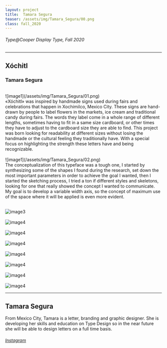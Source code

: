 ```yaml
---
layout: project
title:  Tamara Segura
teaser: /assets/img/Tamara_Segura/00.png
class: fall_2020
---
```

###### Type@Cooper Display Type, Fall 2020 ######
---
## Xóchitl ##
### Tamara Segura ###
<br>
![image1](/assets/img/Tamara_Segura/01.png)
<br>
«Xóchitl» was inspired by handmade signs used during fairs and celebrations that happen in Xochimilco, Mexico City. These signs are hand-drawn by people to label flowers in the markets, ice cream and traditional candy during fairs. The words they label come in a whole range of different lengths, sometimes having to fit in a same size cardboard, or other times they have to adjust to the cardboard size they are able to find. This project was born looking for readability at different sizes without losing the handmade or the cultural feeling they traditionally have. With a special focus on highlighting the strength these letters have and being recognizable.
<br><br>
![image1](/assets/img/Tamara_Segura/02.png)
<br>
The conceptualization of this typeface was a tough one, I started by synthesizing some of the shapes I found during the research, set down the most important parameters in order to achieve the goal I wanted, then I started the sketching process, I tried a ton if different styles and skeletons, looking for one that really showed the concept I wanted to communicate. My goal is to develop a variable width axis, so the concept of maximum use of the space where it will be applied is even more evident. 
<br><br>

![image3](/assets/img/Tamara_Segura/03.png)
<br><br>
![image4](/assets/img/Tamara_Segura/04.png)
<br><br>
![image4](/assets/img/Tamara_Segura/05.png)
<br><br>
![image4](/assets/img/Tamara_Segura/06.png)
<br><br>
![image4](/assets/img/Tamara_Segura/07.png)
<br><br>
![image4](/assets/img/Tamara_Segura/08.png)
<br><br>
![image4](/assets/img/Tamara_Segura/09.png)
<br><br>
![image4](/assets/img/Tamara_Segura/10.png)

---
## Tamara Segura ##
From Mexico City, Tamara is a letter, branding and graphic designer. She is developing her skills and education on Type Design so in the near future she will be able to design letters on a full time basis. 
<br>
###### [Instagram](https://www.instagram.com/__tam.s/) ######
